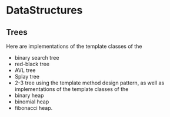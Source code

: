# DataStructures

## Trees

Here are implementations of the template classes of the
 - binary search tree
 - red-black tree
 - AVL tree
 - Splay tree
 - 2-3 tree 
using the template method design pattern,
as well as implementations of the template classes of the
 - binary heap
 - binomial heap
 - fibonacci heap.
